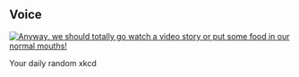 ## Voice
[![Anyway, we should totally go watch a video story or put some food in our normal mouths!](https://imgs.xkcd.com/comics/voice.png)](https://xkcd.com/1541/ "Anyway, we should totally go watch a video story or put some food in our normal mouths!")

Your daily random xkcd
